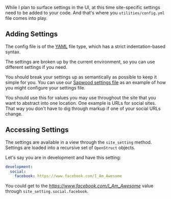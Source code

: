 While I plan to surface settings in the UI, at this time site-specific settings need to be added to your code. And that's where you `utilities/config.yml` file comes into play.

Adding Settings
----------------

The config file is of the [YAML](http://www.yaml.org/) file type, which has a strict indentation-based syntax.

The settings are broken up by the current environment, so you can use different settings if you need.

You should break your settings up as semantically as possible to keep it simple for you. You can use our [Sapwood settings file](https://github.com/seancdavis/sapwood/blob/master/config/sapwood.sample.yml) as an example of how you might configure your settings file.

You should use this for values you may use throughout the site that you want to abstract into one location. One example is URLs for social sites. That way you don't have to dig through markup if one of your social URLs change.

Accessing Settings
----------------

The settings are available in a view through the `site_setting` method. Settings are loaded into a recursive set of `OpenStruct` objects.

Let's say you are in development and have this setting:

```yaml
development:
  social:
    facebook: https://www.facebook.com/I_Am_Awesome
```

You could get to the *https://www.facebook.com/I_Am_Awesome* value through `site_setting.social.facebook`.
